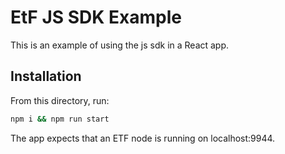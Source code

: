 # EtF JS SDK Example

This is an example of using the js sdk in a React app.

## Installation
From this directory, run:

``` bash
npm i && npm run start
```

The app expects that an ETF node is running on localhost:9944.
